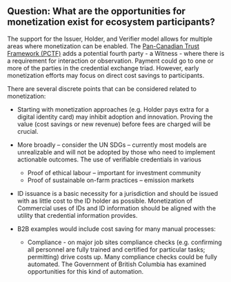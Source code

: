 ## Question: What are the opportunities for monetization exist for ecosystem participants?

The support for the Issuer, Holder, and Verifier model allows for multiple areas where monetization can be enabled. The [Pan-Canadian Trust Framework (PCTF)](https://canada-ca.github.io/PCTF-CCP/) adds a potential fourth party - a Witness - where there is a requirement for interaction or observation. Payment could go to one or more of the parties in the credential exchange triad. However, early monetization efforts may focus on direct cost savings to participants.

There are several discrete points that can be considered related to monetization:

* Starting with monetization approaches (e.g. Holder pays extra for a digital identity card) may inhibit adoption and innovation. Proving the value (cost savings or new revenue) before fees are charged will be crucial.
* More broadly – consider the UN SDGs – currently most models are unrealizable and will not be adopted by those who need to implement actionable outcomes. The use of verifiable credentials in various

  * Proof of ethical labour – important for investment community
  * Proof of sustainable on-farm practices – emission markets

* ID issuance is a basic necessity for a jurisdiction and should be issued with as little cost to the ID holder as possible.  Monetization of Commercial uses of IDs and ID information should be aligned with the utility that credential information provides.  
* B2B examples would include cost saving for many manual processes:

  * Compliance - on major job sites compliance checks (e.g. confirming all personnel are fully trained and certified for particular tasks; permitting) drive costs up. Many compliance checks could be fully automated. The Government of British Columbia has examined opportunities for this kind of automation.
